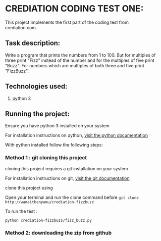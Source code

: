 # CREDIATION CODING TEST ONE:

This project implements the first part of the coding test from crediation.com.


## Task description:

Write a program that prints the numbers from 1 to 100. But for multiples of three print "Fizz" instead of the number and for the multiples of five print "Buzz". For numbers which are multiples of both three and five print "FizzBuzz".

## Technologies used:

1. python 3

## Running the project:

Ensure you have python 3 installed on your system

For installation instructions on python, [visit the python documentation]("https://www.python.org/downloads/)

With python installed follow the following steps:

### Method 1 : git cloning this project

cloning this project requires a git installation on your system

For installation instructions on git, [visit the git documentation]("https://git-scm.com/book/en/v2/Getting-Started-Installing-Git)

clone this project using

Open your terminal and run the clone command before
`git clone http://wamaithanyamu/crediation-fizzbuzz`

To run the test :

`python crediation-fizzbuzz/fizz_buzz.py`

### Method 2: downloading the zip from github

